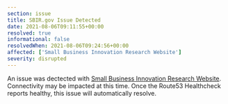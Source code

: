```yaml
---
section: issue
title: SBIR.gov Issue Detected
date: 2021-08-06T09:11:55+00:00
resolved: true
informational: false
resolvedWhen: 2021-08-06T09:24:56+00:00
affected: ['Small Business Innovation Research Website']
severity: disrupted
---
```

An issue was dectected with [Small Business Innovation Research Website](https://www.sbir.gov).  Connectivity may be impacted at this time.  Once the Route53 Healthcheck reports healthy, this issue will automatically resolve.
